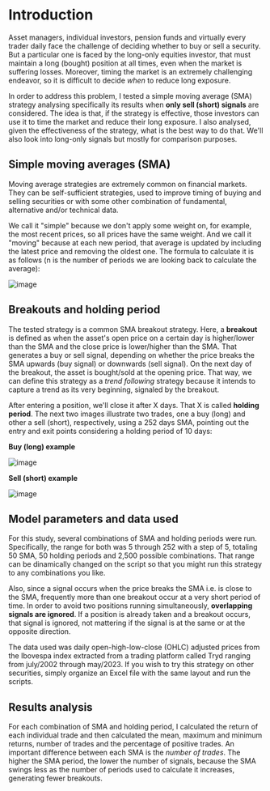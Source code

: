 # Introduction

Asset managers, individual investors, pension funds and virtually every trader daily face the challenge of deciding whether to buy or sell a security. But a particular one is faced by the long-only equities investor, that must maintain a long (bought) position at all times, even when the market is suffering losses. Moreover, timing the market is an extremely challenging endeavor, so it is difficult to decide *when* to reduce long exposure.

In order to address this problem, I tested a simple moving average (SMA) strategy analysing specifically its results when **only sell (short) signals** are considered. The idea is that, if the strategy is effective, those investors can use it to time the market and reduce their long exposure. I also analysed, given the effectiveness of the strategy, what is the best way to do that. We'll also look into long-only signals but mostly for comparison purposes.

## Simple moving averages (SMA)

Moving average strategies are extremely common on financial markets. They can be self-sufficient strategies, used to improve timing of buying and selling 
securities or with some other combination of fundamental, alternative and/or technical data.

We call it "simple" because we don't apply some weight on, for example, the most recent prices, so all prices have the same weight. And we call it "moving" because at each new period, that average is updated by including the latest price and removing the oldest one. The formula to calculate it is as follows (n is the number of periods we are looking back to calculate the average):

![image](https://github.com/keraban-rocha/ibov-trading/assets/123394105/41fec533-dad4-4ec2-8a31-02fbb0382fc3)

## Breakouts and holding period

The tested strategy is a common SMA breakout strategy. Here, a **breakout** is defined as when the asset's open price on a certain day is higher/lower than the SMA and the close price is lower/higher than the SMA. That generates a buy or sell signal, depending on whether the price breaks the SMA upwards (buy signal) or downwards (sell signal). On the next day of the breakout, the asset is bought/sold at the opening price. That way, we can define this strategy as a *trend following* strategy because it intends to capture a trend as its very beginning, signaled by the breakout.

After entering a position, we'll close it after X days. That X is called **holding period**. 
The next two images illustrate two trades, one a buy (long) and  other a sell (short), respectively, using a 252 days SMA, pointing out the entry and exit points considering a holding period of 10 days:

**Buy (long) example**

![image](https://github.com/keraban-rocha/ibov-trading/assets/123394105/e18208cd-77d5-405d-92cd-b6668b489376)

**Sell (short) example**

![image](https://github.com/keraban-rocha/ibov-trading/assets/123394105/6a82cee9-b572-4bf9-b69b-974b195c4439)

## Model parameters and data used

For this study, several combinations of SMA and holding periods were run. Specifically, the range for both was 5 through 252 with a step of 5, totaling 50 SMA, 50 holding periods and 2,500 possible combinations. That range can be dinamically changed on the script so that you might run this strategy to any combinations you like.

Also, since a signal occurs when the price breaks the SMA i.e. is close to the SMA, frequently more than one breakout occur at a very short period of time. In order to avoid two positions running simultaneously, **overlapping signals are ignored**. If a position is already taken and a breakout occurs, that signal is ignored, not mattering if the signal is at the same or at the opposite direction.

The data used was daily open-high-low-close (OHLC) adjusted prices from the Ibovespa index extracted from a trading platform called Tryd ranging from july/2002 through may/2023. If you wish to try this strategy on other securities, simply organize an Excel file with the same layout and run the scripts.

## Results analysis

For each combination of SMA and holding period, I calculated the return of each individual trade and then calculated the mean, maximum and minimum returns, number of trades and the percentage of positive trades. An important difference between each SMA is the *number of trades*. The higher the SMA period, the lower the number of signals, because the SMA swings less as the number of periods used to calculate it increases, generating fewer breakouts.
